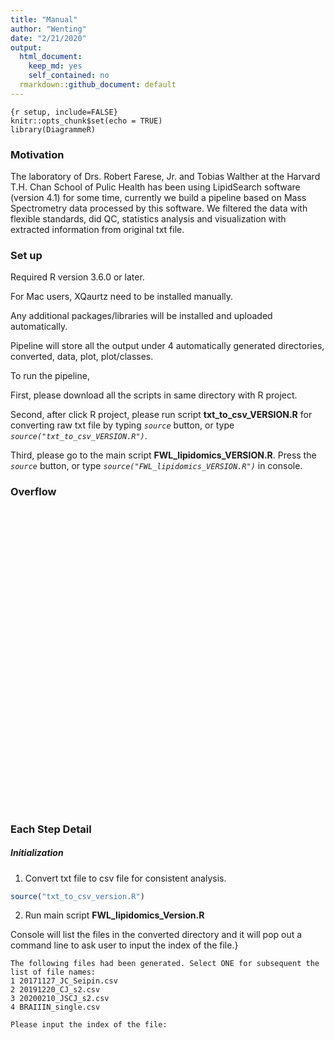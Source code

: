 ```yaml
---
title: "Manual"
author: "Wenting"
date: "2/21/2020"
output:
  html_document:
    keep_md: yes
    self_contained: no
  rmarkdown::github_document: default
---
```


```
{r setup, include=FALSE}
knitr::opts_chunk$set(echo = TRUE)
library(DiagrammeR)
```



### Motivation
The laboratory of Drs. Robert Farese, Jr. and Tobias Walther at the Harvard T.H. Chan School of Pulic Health has been using LipidSearch software (version 4.1) for some time, currently we build a pipeline based on Mass Spectrometry data processed by this software. We filtered the data with flexible standards, did QC, statistics analysis and visualization with extracted information from original txt file.

### Set up
Required R version 3.6.0 or later. 

For Mac users, XQaurtz need to be installed manually.

Any additional packages/libraries will be installed and uploaded automatically.

Pipeline will store all the output under 4 automatically generated directories, converted, data, plot, plot/classes.

To run the pipeline, 

First, please download all the scripts in same directory with R project. 

Second, after click R project, please run script **txt_to_csv_VERSION.R** for converting raw txt file by typing *`source`* button, or type *`source("txt_to_csv_VERSION.R")`*.

Third, please go to the main script **FWL_lipidomics_VERSION.R**. Press the *`source`* button, or type *`source("FWL_lipidomics_VERSION.R")`* in console.

<!-- ![an image caption Source: screenshot.](button_source.png) -->

### Overflow
<!--html_preserve--><div id="htmlwidget-31396468ef2f3aa18277" style="width:672px;height:480px;" class="grViz html-widget"></div>
<script type="application/json" data-for="htmlwidget-31396468ef2f3aa18277">{"x":{"diagram":"digraph flowchart {\n      # node definitions with substituted label text\n      node [fontname = Helvetica, shape = rectangle, style = filled]\n      tab1 [label = \"Raw data (txt file)\", fillcolor = Lavender]\n      node [fontname = Helvetica, shape = rectangle, style = filled]\n      tab2 [label = \"Initialization\", fillcolor = SteelBlue]\n      tab3 [label = \"Preprocess and Quality Check\", fillcolor = SteelBlue]\n      tab4 [label = \"Fatty Acids Saturation Analysis \nEther lipids abundance Analysis \nQuantification Analysis\", fillcolor = SteelBlue]\n      tab5 [label = \"Impute Lipid Molecules \nfor Differential Expression analysis\", fillcolor = SteelBlue]\n      node [fontname = Helvetica, shape = oval, style = filled]\n      tab6 [label = \"Background Subtration\", fillcolor = Plum]\n\n      # edge definitions with the node IDs\n      tab1 -> tab2-> tab3 -> tab6 -> tab4 -> tab5;\n      }","config":{"engine":"dot","options":null}},"evals":[],"jsHooks":[]}</script><!--/html_preserve-->

### Each Step Detail

##### Initialization


1. Convert txt file to csv file for consistent analysis.

```r
source("txt_to_csv_version.R")
```
2. Run main script **FWL_lipidomics_Version.R**

  Console will list the files in the converted directory and it will pop out a command line to ask user to input the index of the file.}


```
The following files had been generated. Select ONE for subsequent the list of file names:
1 20171127_JC_Seipin.csv
2 20191220_CJ_s2.csv
3 20200210_JSCJ_s2.csv
4 BRAIIIN_single.csv

Please input the index of the file:
```




